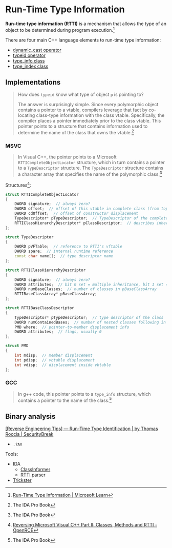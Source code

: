# Run-Time Type Information
**Run-time type information (RTTI)** is a mechanism that allows the type of an object to be determined during program execution.[^msvc]

There are four main C++ language elements to run-time type information:
- [dynamic_cast operator](https://en.cppreference.com/w/cpp/language/dynamic_cast)
- [typeid operator](https://en.cppreference.com/w/cpp/language/typeid)
- [type_info class](https://en.cppreference.com/w/cpp/types/type_info)
- [type_index class](https://en.cppreference.com/w/cpp/types/type_index)

## Implementations
> How does `typeid` know what type of object `p` is 
pointing to?
> 
> The answer is surprisingly simple. Since every polymorphic object contains a pointer to a vtable, compilers leverage that fact by co-locating class-type information with the class vtable. Specifically, the compiler places a pointer immediately prior to the class vtable. This pointer points to a structure that contains information used to determine the name of the class that owns the vtable.[^ida]

### MSVC
> In Visual C++, the pointer points to a Microsoft `RTTICompleteObjectLocator` structure, which in turn contains a pointer to a `TypeDescriptor` structure. The `TypeDescriptor` structure contains a character array that specifies the name of the polymorphic class.[^ida]

Structures[^igorsk]:
```cpp
struct RTTICompleteObjectLocator
{
    DWORD signature;  // always zero?
    DWORD offset;  // offset of this vtable in complete class (from top)
    DWORD cdOffset;  // offset of constructor displacement
    TypeDescriptor* pTypeDescriptor;  // TypeDescriptor of the complete class
    RTTIClassHierarchyDescriptor* pClassDescriptor;  // describes inheritance hierarchy
};

struct TypeDescriptor
{
    DWORD pVFTable;  // reference to RTTI's vftable
    DWORD spare;  // internal runtime reference
    const char name[];  // type descriptor name
};

struct RTTIClassHierarchyDescriptor
{
    DWORD signature;  // always zero?
    DWORD attributes;  // bit 0 set = multiple inheritance, bit 1 set = virtual inheritance
    DWORD numBaseClasses;  // number of classes in pBaseClassArray
    RTTIBaseClassArray* pBaseClassArray;
};

struct RTTIBaseClassDescriptor
{
    TypeDescriptor* pTypeDescriptor;  // type descriptor of the class
    DWORD numContainedBases;  // number of nested classes following in the Base Class Array
    PMD where;  // pointer-to-member displacement info
    DWORD attributes;  // flags, usually 0
};

struct PMD
{
    int mdisp;  // member displacement
    int pdisp;  // vbtable displacement
    int vdisp;  // displacement inside vbtable
};
```

### GCC
> In g++ code, this pointer points to a `type_info` structure, which contains a pointer to the name of the class.[^ida]

## Binary analysis
[\[Reverse Engineering Tips\] — Run-Time Type Identification | by Thomas Roccia | SecurityBreak](https://blog.securitybreak.io/reverse-engineering-tips-run-time-type-identification-99eaff0c3afb)

- `.?AV`

Tools:
- IDA
  - [ClassInformer](https://github.com/rcx/classinformer-ida7)
  - [RTTI parser](https://github.com/MlsDmitry/better-rtti-parser)
- [Trickster](https://github.com/TheLeftExit/Trickster)

[^msvc]: [Run-Time Type Information | Microsoft Learn](https://learn.microsoft.com/en-us/cpp/cpp/run-time-type-information?view=msvc-170)
[^ida]: The IDA Pro Book
[^igorsk]: [Reversing Microsoft Visual C++ Part II: Classes, Methods and RTTI - OpenRCE](http://www.openrce.org/articles/full_view/23)